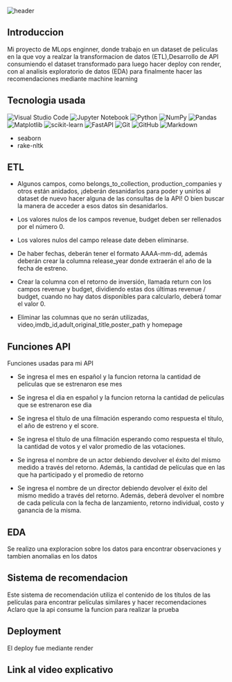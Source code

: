 ![header](https://capsule-render.vercel.app/api?type=waving&height=190&section=header&text=%20Machine%20Learning%20Operations%20(MLOps)%20Project&fontSize=30&&color=957DAD&fontColor=ffffff&fontAlignY=35)

## Introduccion 
<p align="justify">

Mi proyecto de MLops enginner, donde trabajo en un dataset de peliculas en la que voy a realzar la transformacion de datos (ETL),Desarrollo de API consumiendo el dataset transformado para luego hacer deploy con render, con al analisis exploratorio de datos (EDA) para finalmente hacer las recomendaciones mediante machine learning

</p>

<div align="center">
 
</div>
 
## Tecnologia usada
![Visual Studio Code](https://img.shields.io/badge/Visual%20Studio%20Code-0078d7.svg?style=for-the-badge&logo=visual-studio-code&logoColor=white)
![Jupyter Notebook](https://img.shields.io/badge/jupyter-%23FA0F00.svg?style=for-the-badge&logo=jupyter&logoColor=white)
![Python](https://img.shields.io/badge/python-3670A0?style=for-the-badge&logo=python&logoColor=ffdd54)
![NumPy](https://img.shields.io/badge/numpy-%23013243.svg?style=for-the-badge&logo=numpy&logoColor=white)
![Pandas](https://img.shields.io/badge/pandas-%23150458.svg?style=for-the-badge&logo=pandas&logoColor=white)
![Matplotlib](https://img.shields.io/badge/Matplotlib-%23ffffff.svg?style=for-the-badge&logo=Matplotlib&logoColor=black)
![scikit-learn](https://img.shields.io/badge/scikit--learn-%23F7931E.svg?style=for-the-badge&logo=scikit-learn&logoColor=white)
![FastAPI](https://img.shields.io/badge/FastAPI-005571?style=for-the-badge&logo=fastapi)
![Git](https://img.shields.io/badge/git-%23F05033.svg?style=for-the-badge&logo=git&logoColor=white)
![GitHub](https://img.shields.io/badge/github-%23121011.svg?style=for-the-badge&logo=github&logoColor=white)
![Markdown](https://img.shields.io/badge/markdown-%23000000.svg?style=for-the-badge&logo=markdown&logoColor=white)
- seaborn 
- rake-nltk

## ETL

- Algunos campos, como belongs_to_collection, production_companies y otros están anidados, ¡deberán desanidarlos para poder y unirlos al dataset de nuevo hacer alguna de las consultas de la API! O bien buscar la manera de acceder a esos datos sin desanidarlos.

- Los valores nulos de los campos revenue, budget deben ser rellenados por el número 0.

- Los valores nulos del campo release date deben eliminarse.

- De haber fechas, deberán tener el formato AAAA-mm-dd, además deberán crear la columna release_year donde extraerán el año de la fecha de estreno.

- Crear la columna con el retorno de inversión, llamada return con los campos revenue y budget, dividiendo estas dos últimas revenue / budget, cuando no hay datos disponibles para calcularlo, deberá tomar el valor 0.

- Eliminar las columnas que no serán utilizadas, video,imdb_id,adult,original_title,poster_path y homepage

## Funciones API

Funciones usadas para mi API

- Se ingresa el mes en español y la funcion retorna la cantidad de peliculas que se estrenaron ese mes 

- Se ingresa el dia en español y la funcion retorna la cantidad de peliculas que se estrenaron ese dia

- Se ingresa el título de una filmación esperando como respuesta el título, el año de estreno y el score.

- Se ingresa el título de una filmación esperando como respuesta el título, la cantidad de votos y el valor promedio de las votaciones.

- Se ingresa el nombre de un actor debiendo devolver el éxito del mismo medido a través del retorno. Además, la cantidad de películas que en las que ha participado y el promedio de retorno

- Se ingresa el nombre de un director debiendo devolver el éxito del mismo medido a través del retorno. Además, deberá devolver el nombre de cada película con la fecha de lanzamiento, retorno individual, costo y ganancia de la misma.


## EDA

Se realizo una exploracion sobre los datos para encontrar observaciones y tambien anomalias en los datos


## Sistema de recomendacion

Este sistema de recomendación utiliza el contenido de los títulos de las películas para encontrar películas similares y hacer recomendaciones 
Aclaro que la api consume la funcion para realizar la prueba


## Deployment

 El deploy fue mediante render

## Link al video explicativo